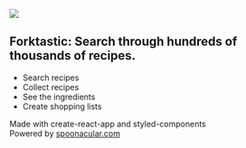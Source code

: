 ![](https://forktastic-app.netlify.app/logo.png)

## Forktastic: Search through hundreds of thousands of recipes.

- Search recipes
- Collect recipes
- See the ingredients
- Create shopping lists

Made with create-react-app and styled-components  
Powered by [spoonacular.com](https://spoonacular.com/)
